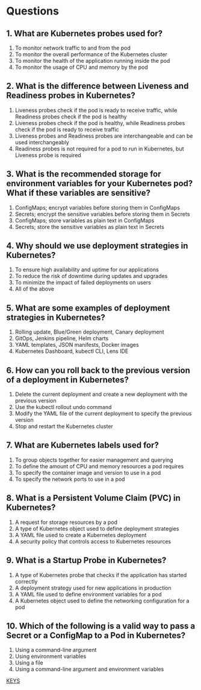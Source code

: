 # Questions

## 1. What are Kubernetes probes used for?
1) To monitor network traffic to and from the pod
2) To monitor the overall performance of the Kubernetes cluster
3) To monitor the health of the application running inside the pod
4) To monitor the usage of CPU and memory by the pod

## 2. What is the difference between Liveness and Readiness probes in Kubernetes?
1) Liveness probes check if the pod is ready to receive traffic, while Readiness probes check if the pod is healthy
2) Liveness probes check if the pod is healthy, while Readiness probes check if the pod is ready to receive traffic
3) Liveness probes and Readiness probes are interchangeable and can be used interchangeably
4) Readiness probes is not required for a pod to run in Kubernetes, but Liveness probe is required

## 3. What is the recommended storage for environment variables for your Kubernetes pod? What if these variables are sensitive?
1) ConfigMaps; encrypt variables before storing them in ConfigMaps
2) Secrets; encrypt the sensitive variables before storing them in Secrets
3) ConfigMaps; store variables as plain text in ConfigMaps
4) Secrets; store the sensitive variables as plain text in Secrets

## 4. Why should we use deployment strategies in Kubernetes?
1) To ensure high availability and uptime for our applications
2) To reduce the risk of downtime during updates and upgrades
3) To minimize the impact of failed deployments on users
4) All of the above

## 5. What are some examples of deployment strategies in Kubernetes?
1) Rolling update, Blue/Green deployment, Canary deployment
2) GitOps, Jenkins pipeline, Helm charts
3) YAML templates, JSON manifests, Docker images
4) Kubernetes Dashboard, kubectl CLI, Lens IDE

## 6. How can you roll back to the previous version of a deployment in Kubernetes?
1) Delete the current deployment and create a new deployment with the previous version
2) Use the kubectl rollout undo command
3) Modify the YAML file of the current deployment to specify the previous version
4) Stop and restart the Kubernetes cluster

## 7. What are Kubernetes labels used for?
1) To group objects together for easier management and querying
2) To define the amount of CPU and memory resources a pod requires
3) To specify the container image and version to use in a pod
4) To specify the network ports to use in a pod

## 8. What is a Persistent Volume Claim (PVC) in Kubernetes?
1) A request for storage resources by a pod
2) A type of Kubernetes object used to define deployment strategies
3) A YAML file used to create a Kubernetes deployment
4) A security policy that controls access to Kubernetes resources

## 9. What is a Startup Probe in Kubernetes?
1) A type of Kubernetes probe that checks if the application has started correctly
2) A deployment strategy used for new applications in production
3) A YAML file used to define environment variables for a pod
4) A Kubernetes object used to define the networking configuration for a pod

## 10. Which of the following is a valid way to pass a Secret or a ConfigMap to a Pod in Kubernetes?
1) Using a command-line argument
2) Using environment variables
3) Using a file
4) Using a command-line argument and environment variables

[KEYS](https://epam.sharepoint.com/:x:/r/sites/EPAMJavaEducation-Coordinators/Shared%20Documents/Coordinators/Kubernetes%20quiz.xlsx?d=wf6d5c4cdf8f04b4ca6db5b4fb4353fcc&csf=1&web=1&e=FawKQd)